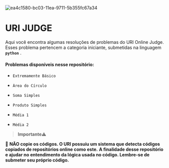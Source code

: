 ![ea4c1580-bc03-11ea-9711-5b355fc67a34](https://user-images.githubusercontent.com/82355865/120260155-b04c1f00-c26b-11eb-9179-c71f42bb5ad3.png)
# URI JUDGE
Aqui você encontra algumas resoluções de problemas do URI Online Judge. Esses problema pertencem a categoria iniciante, submetidas na linguagem <b>`python`</b> .


#### Problemas disponíveis nesse repositório:
*     Extremamente Básico
*     Área do Círculo
*     Soma Simples
*     Produto Simples
*     Média 1
*     Média 2


>  <b> Importante⚠️ </b>

🚫 **NÃO copie os códigos. O URI possuiu um sistema que detecta códigos copiados de repositórios online como este.**
**A finalidade desse repositório e ajudar no entendimento da lógica usada no código. Lembre-se de submeter seu próprio código.**

